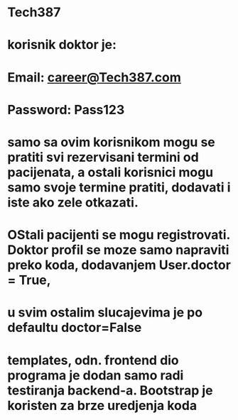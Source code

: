 # Tech387
# korisnik doktor je: 
#        Email: career@Tech387.com
#        Password: Pass123
# samo sa ovim korisnikom mogu se pratiti svi rezervisani termini od pacijenata, a ostali korisnici mogu samo svoje termine pratiti, dodavati i iste ako zele otkazati.
# OStali pacijenti se mogu registrovati. Doktor profil se moze samo napraviti preko koda, dodavanjem User.doctor = True,
# u svim ostalim slucajevima je po defaultu doctor=False

# templates, odn. frontend dio programa je dodan samo radi testiranja backend-a. Bootstrap je koristen za brze uredjenja koda
